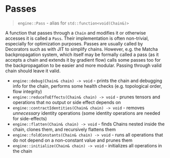 # Passes

> `engine::Pass` - alias for `std::function<void(Chain&)>`

A function that passes through a `Chain` and modifies it or otherwise
accesses it is called a `Pass`. Their implementation is often 
non-trivial, especially for optimization purposes. Passes 
are usually called by Decorators such as with JIT to simplify chains. 
However, e.g. the Matcha backpropagation system, which itself may be
formally called a pass (as it accepts a chain and extends it by
gradient flow) calls some passes too for the backpropagation to be easier
and more modular. Passing through valid chain should leave it valid.


- `engine::debug(Chain& chain) -> void` - prints the chain and debugging info
  for the chain, performs some health checks (e.g. topological order, flow integrity)
- `engine::reduceToEffects(Chain& chain) -> void` - prunes tensors and operations
  that no output or side effect depends on
- `engine::contractIdentities(Chain& chain) -> void` - removes _unnecessary_ identity
  operations (some identity operations are needed for side-effects)
- `engine::flatten(Chain& chain) -> void` - finds Chains nested inside the chain,
  clones them, and recursively flattens them
- `engine::foldConstants(Chain& chain) -> void` - runs all operations that do not
  depend on a non-constant value and prunes them
- `engine::initialize(Chain& chain) -> void` - initializes all operations in the chain
